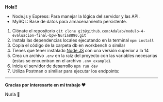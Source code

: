 **Hola!!**

- Node.js y Express: Para manejar la lógica del servidor y las API.
- MySQL: Base de datos para almacenamiento persistente.

1. Clónate el repositorio `git clone git@github.com:Adalab/modulo-4-evaluacion-final-bpw-Nuria8890.git`
2. Instala las dependencias locales ejecutando en la terminal `npm install`
3. Copia el código de la carpeta db en workbench o similar
4. Tienes que tener instalado [Node JS](https://nodejs.org/) con una versión superior a la 14
5. Crea un archivo `.env` en la raíz del proyecto con las variables necesarias (estas se encuentran en el archivo `.env_example`).
6. Inicia el servidor de desarrollo `npm run dev`
7. Utiliza Postman o similiar para ejecutar los endpoints:

---

**Gracias por interesarte en mi trabajo ❤️**

Nuria 🐜
